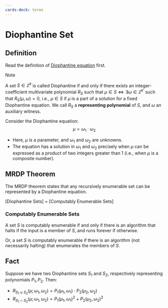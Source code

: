 ```yaml
---
cards-deck: terms
---
```


# Diophantine Set

## Definition []()

Read the definition of [Diophantine equation](diophantine_equation.md) first.

> [!NOTE]
> A set $S \in \mathbb{Z}^k$ is called Diophantine if and only if there exists an integer-coefficient multivariate polynomial $R_S$
> such that $\mu \in S \Leftrightarrow \exists \omega \in \mathbb{Z}^{k'}$ such that $R_S(\mu, \omega)=0$, i.e., $\mu \in S$ if $\mu$
> is a part of a solution for a fixed Diophantine equation. We call $R_S$ a **representing polynomial** of $S$, and $\omega$ an
> auxiliary witness.

Consider the Diophantine equation: $$\mu = \omega_1 \cdot \omega_2$$

- Here, $\mu$ is a parameter, and $\omega_1$ and $\omega_2$ are unknowns.
- The equation has a solution in $\omega_1$ and $\omega_2$ precisely when $\mu$ can be expressed as a product of two integers greater
  than 1 (i.e., when $\mu$ is a composite number).

[](1713611052650)

## MRDP Theorem []()

The MRDP theorem states that any recursively enumerable set can be represented by a Diophantine equation.

[Diophantine Sets] = [Computably Enumerable Sets]

[](1713611052653)

### Computably Enumerable Sets

A set $S$ is computably enumerable if and only if there is an algorithm that halts if the input is a member of $S$, and runs forever
if otherwise.

Or, a set $S$ is computably enumerable if there is an algorithm (not necessarily halting) that enumerates the members of $S$.

## Fact

Suppose we have two Diophantine sets $S_1$ and $S_2$, respectively representing polynomials $P_1,P_2$. Then:

- $R_{S_1 \cup S_2}(\mu; \omega_1, \omega_2)=P_1(\mu_1, \omega_1) \cdot P_2(\mu_2, \omega_2)$
- $R_{S_1 \cap S_2}(\mu; \omega_1, \omega_2)=P_1(\mu_1, \omega_1)^2 + P_2(\mu_2, \omega_2)^2$
